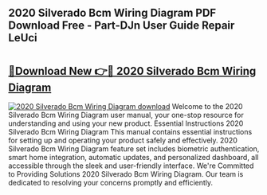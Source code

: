 ## 2020 Silverado Bcm Wiring Diagram PDF Download Free - Part-DJn User Guide Repair LeUci

# <h2><a href="http://dfpu5e.blite.top/?on=2020+Silverado+Bcm+Wiring+Diagram">🔗Download New 👉🔴 2020 Silverado Bcm Wiring Diagram</a></h2>

[![2020 Silverado Bcm Wiring Diagram download](https://i.imgur.com/lujVjoI.png)](http://dfpu5e.blite.top/?on=2020+Silverado+Bcm+Wiring+Diagram)
Welcome to the 2020 Silverado Bcm Wiring Diagram user manual, your one-stop resource for understanding and using your new product. Essential Instructions 2020 Silverado Bcm Wiring Diagram This manual contains essential instructions for setting up and operating your product safely and effectively. 2020 Silverado Bcm Wiring Diagram feature set includes biometric authentication, smart home integration, automatic updates, and personalized dashboard, all accessible through the sleek and user-friendly interface. We're Committed to Providing Solutions 2020 Silverado Bcm Wiring Diagram. Our team is dedicated to resolving your concerns promptly and efficiently.
